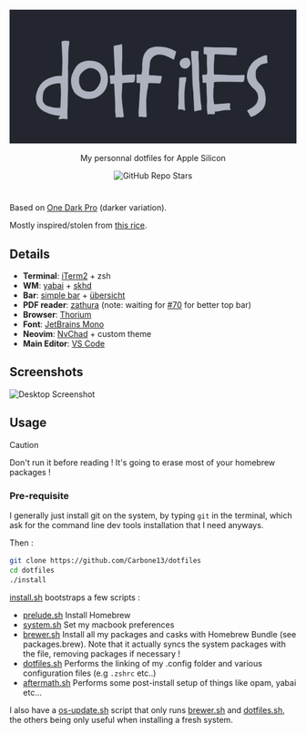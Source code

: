 <br />
<p align="center">
  <img alt="Dotfiles" src="https://raw.githubusercontent.com/Carbone13/dotfiles/master/dotfiles-cover.png"/>
 </p>
<p align="center">
 My personnal dotfiles for Apple Silicon
</p>
<p align="center">
  <img alt="GitHub Repo Stars" src="https://img.shields.io/github/stars/Carbone13/dotfiles?color=cc6165&labelColor=23262e&style=for-the-badge">
</p>

#


Based on [One Dark Pro](https://github.com/Binaryify/OneDark-Pro) (darker variation).

Mostly inspired/stolen from [this rice](https://www.reddit.com/r/unixporn/comments/stuft5/openbox_one_dark/).

## Details

* <b>Terminal</b>: [iTerm2](https://iterm2.com/) + zsh
* <b>WM</b>: [yabai](https://github.com/koekeishiya/yabai) + [skhd](https://github.com/koekeishiya/skhd)
* <b>Bar</b>: [simple bar](https://github.com/Jean-Tinland/simple-bar) + [übersicht](https://tracesof.net/uebersicht/)
* <b>PDF reader</b>: [zathura](https://github.com/zegervdv/homebrew-zathura) (note: waiting for [#70](https://github.com/zegervdv/homebrew-zathura/issues/70) for better top bar)
* <b>Browser</b>: [Thorium](https://thorium.rocks/)
* <b>Font</b>: [JetBrains Mono](https://www.jetbrains.com/fr-fr/lp/mono/)
* <b>Neovim</b>: [NvChad](https://nvchad.com/) + custom theme
* <b>Main Editor</b>: [VS Code](https://code.visualstudio.com/)

## Screenshots
![Desktop Screenshot](https://preview.redd.it/yabai-one-dark-osx-v0-nez1eab729ic1.png?width=1080&crop=smart&auto=webp&s=589e1f60e66f8b20bb1e4032cf79a6d72bb4fa29)


  
## Usage

> [!CAUTION]
> Don't run it before reading ! It's going to erase most of your homebrew packages !
### Pre-requisite
I generally just install git on the system, by typing `git` in the terminal, which ask for the command line dev tools installation that I need anyways.

Then :
```sh
git clone https://github.com/Carbone13/dotfiles
cd dotfiles
./install
```
[install.sh](scripts/install.sh) bootstraps a few scripts :

- [prelude.sh](scripts/prelude.sh) Install Homebrew
- [system.sh](scripts/system.sh) Set my macbook preferences
- [brewer.sh](scripts/brewer.sh) Install all my packages and casks with Homebrew Bundle (see packages.brew). Note that it actually syncs the system packages with the file, removing packages if necessary !
- [dotfiles.sh](scripts/dotfiles.sh) Performs the linking of my .config folder and various configuration files (e.g `.zshrc` etc..)
- [aftermath.sh](scripts/aftermath.sh) Performs some post-install setup of things like opam, yabai etc...

I also have a [os-update.sh](os-update.sh) script that only runs [brewer.sh](scripts/brewer.sh) and [dotfiles.sh](scripts/dotfiles.sh), the others being only useful when installing a fresh system.
